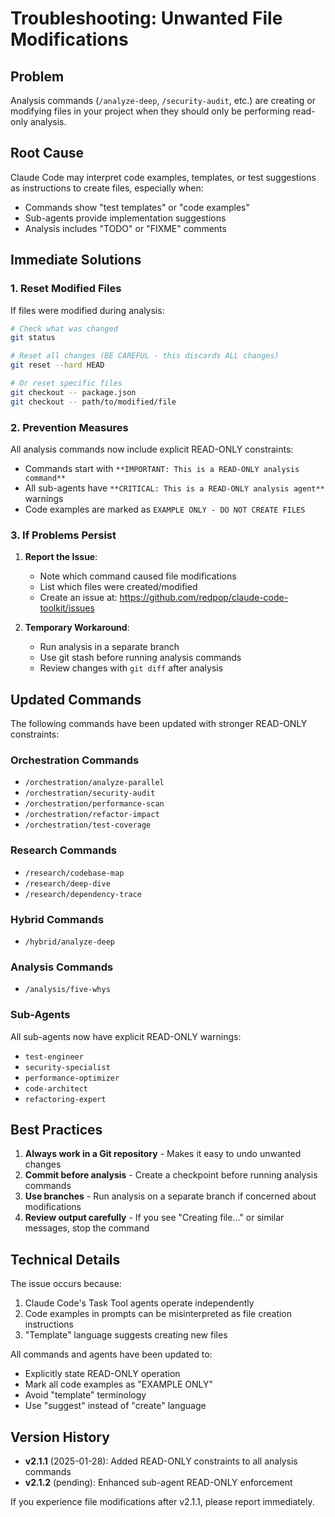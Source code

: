 # Troubleshooting: Unwanted File Modifications

## Problem

Analysis commands (`/analyze-deep`, `/security-audit`, etc.) are creating or modifying files in your project when they should only be performing read-only analysis.

## Root Cause

Claude Code may interpret code examples, templates, or test suggestions as instructions to create files, especially when:

- Commands show "test templates" or "code examples"
- Sub-agents provide implementation suggestions
- Analysis includes "TODO" or "FIXME" comments

## Immediate Solutions

### 1. Reset Modified Files

If files were modified during analysis:

```bash
# Check what was changed
git status

# Reset all changes (BE CAREFUL - this discards ALL changes)
git reset --hard HEAD

# Or reset specific files
git checkout -- package.json
git checkout -- path/to/modified/file
```

### 2. Prevention Measures

All analysis commands now include explicit READ-ONLY constraints:

- Commands start with `**IMPORTANT: This is a READ-ONLY analysis command**`
- All sub-agents have `**CRITICAL: This is a READ-ONLY analysis agent**` warnings
- Code examples are marked as `EXAMPLE ONLY - DO NOT CREATE FILES`

### 3. If Problems Persist

1. **Report the Issue**:

   - Note which command caused file modifications
   - List which files were created/modified
   - Create an issue at: <https://github.com/redpop/claude-code-toolkit/issues>

2. **Temporary Workaround**:
   - Run analysis in a separate branch
   - Use git stash before running analysis commands
   - Review changes with `git diff` after analysis

## Updated Commands

The following commands have been updated with stronger READ-ONLY constraints:

### Orchestration Commands

- `/orchestration/analyze-parallel`
- `/orchestration/security-audit`
- `/orchestration/performance-scan`
- `/orchestration/refactor-impact`
- `/orchestration/test-coverage`

### Research Commands

- `/research/codebase-map`
- `/research/deep-dive`
- `/research/dependency-trace`

### Hybrid Commands

- `/hybrid/analyze-deep`

### Analysis Commands

- `/analysis/five-whys`

### Sub-Agents

All sub-agents now have explicit READ-ONLY warnings:

- `test-engineer`
- `security-specialist`
- `performance-optimizer`
- `code-architect`
- `refactoring-expert`

## Best Practices

1. **Always work in a Git repository** - Makes it easy to undo unwanted changes
2. **Commit before analysis** - Create a checkpoint before running analysis commands
3. **Use branches** - Run analysis on a separate branch if concerned about modifications
4. **Review output carefully** - If you see "Creating file..." or similar messages, stop the command

## Technical Details

The issue occurs because:

1. Claude Code's Task Tool agents operate independently
2. Code examples in prompts can be misinterpreted as file creation instructions
3. "Template" language suggests creating new files

All commands and agents have been updated to:

- Explicitly state READ-ONLY operation
- Mark all code examples as "EXAMPLE ONLY"
- Avoid "template" terminology
- Use "suggest" instead of "create" language

## Version History

- **v2.1.1** (2025-01-28): Added READ-ONLY constraints to all analysis commands
- **v2.1.2** (pending): Enhanced sub-agent READ-ONLY enforcement

If you experience file modifications after v2.1.1, please report immediately.
